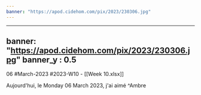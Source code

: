 ```yaml
---
banner: "https://apod.cidehom.com/pix/2023/230306.jpg"
---
```

---
banner: "https://apod.cidehom.com/pix/2023/230306.jpg"
banner_y : 0.5
---
06 #March-2023 #2023-W10 - [[Week 10.xlsx]]


Aujourd'hui, le Monday 06 March 2023, j'ai aimé  ^Ambre